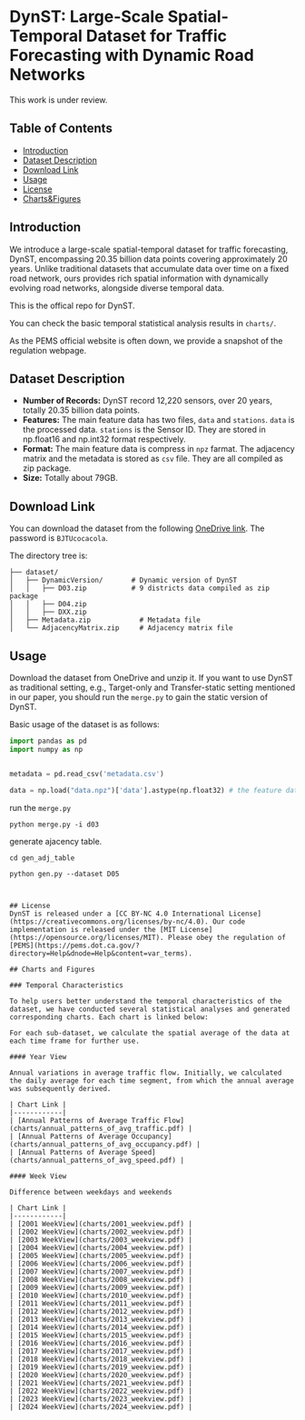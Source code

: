# DynST: Large-Scale Spatial-Temporal Dataset for Traffic Forecasting with Dynamic Road Networks
This work is under review.

## Table of Contents
  - [Introduction](#introduction)
  - [Dataset Description](#dataset-description)
  - [Download Link](#download-link)
  - [Usage](#usage)
  - [License](#license)
  - [Charts&Figures](#charts-and-figures)

## Introduction
We introduce a large-scale spatial-temporal dataset for traffic forecasting, DynST, encompassing 20.35 billion data points covering approximately 20 years. Unlike traditional datasets that accumulate data over time on a fixed road network, ours provides rich spatial information with dynamically evolving road networks, alongside diverse temporal data. 

This is the offical repo for DynST.

You can check the basic temporal statistical analysis results in `charts/`. 

As the PEMS official website is often down, we provide a snapshot of the regulation webpage.

## Dataset Description

- **Number of Records:** DynST record 12,220 sensors, over 20 years, totally 20.35 billion data points.
- **Features:** The main feature data has two files, `data` and `stations`. `data` is the processed data. `stations` is the Sensor ID. They are stored in np.float16 and np.int32 format respectively.
- **Format:** The main feature data is compress in `npz` farmat. The adjacency matrix and the metadata is stored as `csv` file. They are all compiled as zip package.
- **Size:** Totally about 79GB.

## Download Link

You can download the dataset from the following [OneDrive link](https://32znz5-my.sharepoint.com/:f:/g/personal/planckchang_32znz5_onmicrosoft_com/Es7CpYcA01dOo2z-mxkFNrcBHIwcoWKM7wJiiYwiT5ff4w?e=XPndWo). The password is `BJTUcocacola`.

The directory tree is:
``` plaintext
├── dataset/
│   ├── DynamicVersion/       # Dynamic version of DynST
│   │   ├── D03.zip           # 9 districts data compiled as zip package
│   │   ├── D04.zip
│   │   ├── DXX.zip
│   ├── Metadata.zip            # Metadata file
│   └── AdjacencyMatrix.zip     # Adjacency matrix file
```

## Usage

Download the dataset from OneDrive and unzip it. If you want to use DynST as traditional setting, e.g., Target-only and Transfer-static setting mentioned in our paper, you should run the `merge.py` to gain the static version of DynST.

Basic usage of the dataset is as follows:

```python
import pandas as pd
import numpy as np


metadata = pd.read_csv('metadata.csv')

data = np.load("data.npz")['data'].astype(np.float32) # the feature data is stored in np.float16 
```

run the `merge.py`

```shell
python merge.py -i d03
```

generate ajacency table.

```shell
cd gen_adj_table

python gen.py --dataset D05



## License
DynST is released under a [CC BY-NC 4.0 International License](https://creativecommons.org/licenses/by-nc/4.0). Our code implementation is released under the [MIT License](https://opensource.org/licenses/MIT). Please obey the regulation of [PEMS](https://pems.dot.ca.gov/?directory=Help&dnode=Help&content=var_terms). 

## Charts and Figures

### Temporal Characteristics

To help users better understand the temporal characteristics of the dataset, we have conducted several statistical analyses and generated corresponding charts. Each chart is linked below:

For each sub-dataset, we calculate the spatial average of the data at each time frame for further use.

#### Year View

Annual variations in average traffic flow. Initially, we calculated the daily average for each time segment, from which the annual average was subsequently derived.

| Chart Link |
|------------|
| [Annual Patterns of Average Traffic Flow](charts/annual_patterns_of_avg_traffic.pdf) |
| [Annual Patterns of Average Occupancy](charts/annual_patterns_of_avg_occupancy.pdf) |
| [Annual Patterns of Average Speed](charts/annual_patterns_of_avg_speed.pdf) |

#### Week View

Difference between weekdays and weekends

| Chart Link |
|------------|
| [2001 WeekView](charts/2001_weekview.pdf) |
| [2002 WeekView](charts/2002_weekview.pdf) |
| [2003 WeekView](charts/2003_weekview.pdf) |
| [2004 WeekView](charts/2004_weekview.pdf) |
| [2005 WeekView](charts/2005_weekview.pdf) |
| [2006 WeekView](charts/2006_weekview.pdf) |
| [2007 WeekView](charts/2007_weekview.pdf) |
| [2008 WeekView](charts/2008_weekview.pdf) |
| [2009 WeekView](charts/2009_weekview.pdf) |
| [2010 WeekView](charts/2010_weekview.pdf) |
| [2011 WeekView](charts/2011_weekview.pdf) |
| [2012 WeekView](charts/2012_weekview.pdf) |
| [2013 WeekView](charts/2013_weekview.pdf) |
| [2014 WeekView](charts/2014_weekview.pdf) |
| [2015 WeekView](charts/2015_weekview.pdf) |
| [2016 WeekView](charts/2016_weekview.pdf) |
| [2017 WeekView](charts/2017_weekview.pdf) |
| [2018 WeekView](charts/2018_weekview.pdf) |
| [2019 WeekView](charts/2019_weekview.pdf) |
| [2020 WeekView](charts/2020_weekview.pdf) |
| [2021 WeekView](charts/2021_weekview.pdf) |
| [2022 WeekView](charts/2022_weekview.pdf) |
| [2023 WeekView](charts/2023_weekview.pdf) |
| [2024 WeekView](charts/2024_weekview.pdf) |

